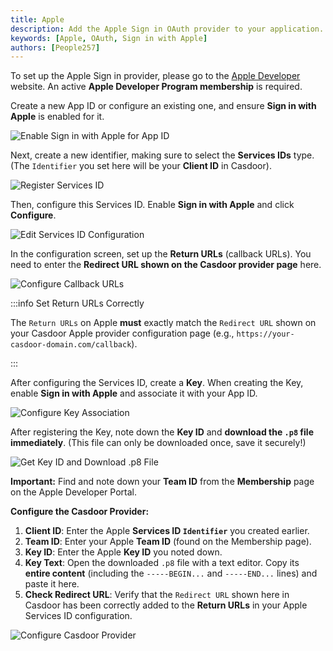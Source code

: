 ```yaml
---
title: Apple
description: Add the Apple Sign in OAuth provider to your application.
keywords: [Apple, OAuth, Sign in with Apple]
authors: [People257]
---
```


To set up the Apple Sign in provider, please go to the [Apple Developer](https://developer.apple.com/account) website. An active **Apple Developer Program membership** is required.

Create a new App ID or configure an existing one, and ensure **Sign in with Apple** is enabled for it.

![Enable Sign in with Apple for App ID](/img/providers/OAuth/appledashboard.png)

Next, create a new identifier, making sure to select the **Services IDs** type. (The `Identifier` you set here will be your **Client ID** in Casdoor).

![Register Services ID](/img/providers/OAuth/appleregisterserviceid.png)

Then, configure this Services ID. Enable **Sign in with Apple** and click **Configure**.

![Edit Services ID Configuration](/img/providers/OAuth/appleeditserviceconfig.png)

In the configuration screen, set up the **Return URLs** (callback URLs). You need to enter the **Redirect URL shown on the Casdoor provider page** here.

![Configure Callback URLs](/img/providers/OAuth/applecallbackconfig.png)

:::info Set Return URLs Correctly

The `Return URLs` on Apple **must** exactly match the `Redirect URL` shown on your Casdoor Apple provider configuration page (e.g., `https://your-casdoor-domain.com/callback`).

:::

After configuring the Services ID, create a **Key**.
When creating the Key, enable **Sign in with Apple** and associate it with your App ID.

![Configure Key Association](/img/providers/OAuth/applekeyconfig.png)

After registering the Key, note down the **Key ID** and **download the `.p8` file immediately**. (This file can only be downloaded once, save it securely!)

![Get Key ID and Download .p8 File](/img/providers/OAuth/applegetkeyid.png)

**Important:** Find and note down your **Team ID** from the **Membership** page on the Apple Developer Portal.

**Configure the Casdoor Provider:**

1.  **Client ID**: Enter the Apple **Services ID `Identifier`** you created earlier.
2.  **Team ID**: Enter your Apple **Team ID** (found on the Membership page).
3.  **Key ID**: Enter the Apple **Key ID** you noted down.
4.  **Key Text**: Open the downloaded `.p8` file with a text editor. Copy its **entire content** (including the `-----BEGIN...` and `-----END...` lines) and paste it here.
5.  **Check Redirect URL**: Verify that the `Redirect URL` shown here in Casdoor has been correctly added to the **Return URLs** in your Apple Services ID configuration.

![Configure Casdoor Provider](/img/providers/OAuth/appleconfigcasdoor.png)
